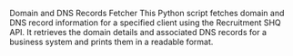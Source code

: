 Domain and DNS Records Fetcher
This Python script fetches domain and DNS record information for a specified client using the Recruitment SHQ API.  It retrieves the domain details and associated DNS records for a business system and prints them in a readable format.
